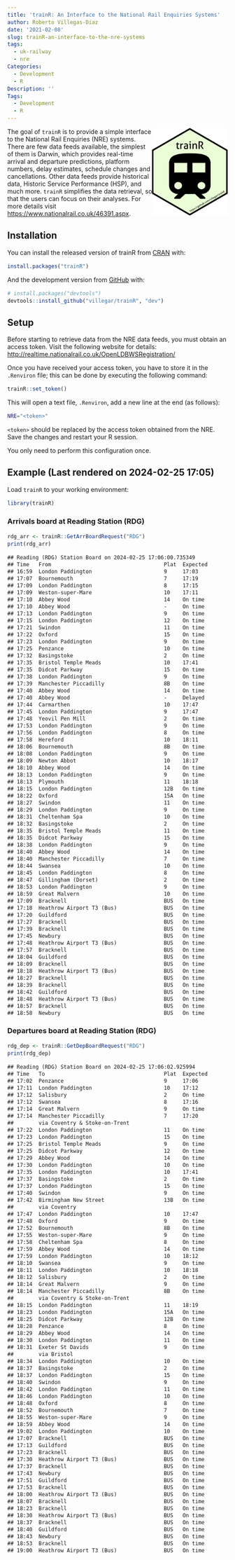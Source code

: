 ```yaml
---
title: 'trainR: An Interface to the National Rail Enquiries Systems'
author: Roberto Villegas-Diaz
date: '2021-02-08'
slug: trainR-an-interface-to-the-nre-systems
tags:
  - uk-railway
  - nre
Categories:
  - Development
  - R
Description: ''
Tags:
  - Development
  - R
---
```


<img src="https://raw.githubusercontent.com/villegar/trainR/main/inst/images/logo.png" alt="logo" align="right" height=200px/>

The goal of `trainR` is to provide a simple interface to the 
National Rail Enquiries (NRE) systems. There are few data feeds 
available, the simplest of them is Darwin, which provides real-time 
arrival and departure predictions, platform numbers, delay estimates, 
schedule changes and cancellations. Other data feeds provide historical 
data, Historic Service Performance (HSP), and much more. `trainR` 
simplifies the data retrieval, so that the users can focus on their 
analyses. For more details visit 
https://www.nationalrail.co.uk/46391.aspx.

## Installation

You can install the released version of trainR from [CRAN](https://CRAN.R-project.org) with:

``` r
install.packages("trainR")
```

And the development version from [GitHub](https://github.com/) with:

``` r
# install.packages("devtools")
devtools::install_github("villegar/trainR", "dev")
```

## Setup
Before starting to retrieve data from the NRE data feeds, you must obtain an access token. 
Visit the following website for details: http://realtime.nationalrail.co.uk/OpenLDBWSRegistration/

Once you have received your access token, you have to store it in the `.Renviron` file; this can be 
done by executing the following command:


```r
trainR::set_token()
```

This will open a text file, `.Renviron`, add a new line at the end (as follows):

```bash
NRE="<token>"
```

`<token>` should be replaced by the access token obtained from the NRE. Save the changes and restart 
your R session.

You only need to perform this configuration once.

## Example (Last rendered on 2024-02-25 17:05)

Load `trainR` to your working environment:

```r
library(trainR)
```

### Arrivals board at Reading Station (RDG)


```r
rdg_arr <- trainR::GetArrBoardRequest("RDG")
print(rdg_arr)
```

```
## Reading (RDG) Station Board on 2024-02-25 17:06:00.735349
## Time   From                                    Plat  Expected
## 16:59  London Paddington                       9     17:03
## 17:07  Bournemouth                             7     17:19
## 17:09  London Paddington                       8     17:15
## 17:09  Weston-super-Mare                       10    17:11
## 17:10  Abbey Wood                              14    On time
## 17:10  Abbey Wood                              -     On time
## 17:13  London Paddington                       9     On time
## 17:15  London Paddington                       12    On time
## 17:21  Swindon                                 11    On time
## 17:22  Oxford                                  15    On time
## 17:23  London Paddington                       9     On time
## 17:25  Penzance                                10    On time
## 17:32  Basingstoke                             2     On time
## 17:35  Bristol Temple Meads                    10    17:41
## 17:35  Didcot Parkway                          15    On time
## 17:38  London Paddington                       9     On time
## 17:39  Manchester Piccadilly                   8B    On time
## 17:40  Abbey Wood                              14    On time
## 17:40  Abbey Wood                              -     Delayed
## 17:44  Carmarthen                              10    17:47
## 17:45  London Paddington                       9     17:47
## 17:48  Yeovil Pen Mill                         2     On time
## 17:53  London Paddington                       9     On time
## 17:56  London Paddington                       8     On time
## 17:58  Hereford                                10    18:11
## 18:06  Bournemouth                             8B    On time
## 18:08  London Paddington                       9     On time
## 18:09  Newton Abbot                            10    18:17
## 18:10  Abbey Wood                              14    On time
## 18:13  London Paddington                       9     On time
## 18:13  Plymouth                                11    18:18
## 18:15  London Paddington                       12B   On time
## 18:22  Oxford                                  15A   On time
## 18:27  Swindon                                 11    On time
## 18:29  London Paddington                       9     On time
## 18:31  Cheltenham Spa                          10    On time
## 18:32  Basingstoke                             2     On time
## 18:35  Bristol Temple Meads                    11    On time
## 18:35  Didcot Parkway                          15    On time
## 18:38  London Paddington                       9     On time
## 18:40  Abbey Wood                              14    On time
## 18:40  Manchester Piccadilly                   7     On time
## 18:44  Swansea                                 10    On time
## 18:45  London Paddington                       8     On time
## 18:47  Gillingham (Dorset)                     2     On time
## 18:53  London Paddington                       9     On time
## 18:59  Great Malvern                           10    On time
## 17:09  Bracknell                               BUS   On time
## 17:18  Heathrow Airport T3 (Bus)               BUS   On time
## 17:20  Guildford                               BUS   On time
## 17:27  Bracknell                               BUS   On time
## 17:39  Bracknell                               BUS   On time
## 17:45  Newbury                                 BUS   On time
## 17:48  Heathrow Airport T3 (Bus)               BUS   On time
## 17:57  Bracknell                               BUS   On time
## 18:04  Guildford                               BUS   On time
## 18:09  Bracknell                               BUS   On time
## 18:18  Heathrow Airport T3 (Bus)               BUS   On time
## 18:27  Bracknell                               BUS   On time
## 18:39  Bracknell                               BUS   On time
## 18:42  Guildford                               BUS   On time
## 18:48  Heathrow Airport T3 (Bus)               BUS   On time
## 18:57  Bracknell                               BUS   On time
## 18:58  Newbury                                 BUS   On time
```

### Departures board at Reading Station (RDG)


```r
rdg_dep <- trainR::GetDepBoardRequest("RDG")
print(rdg_dep)
```

```
## Reading (RDG) Station Board on 2024-02-25 17:06:02.925994
## Time   To                                      Plat  Expected
## 17:02  Penzance                                9     17:06
## 17:11  London Paddington                       10    17:12
## 17:12  Salisbury                               2     On time
## 17:12  Swansea                                 8     17:16
## 17:14  Great Malvern                           9     On time
## 17:14  Manchester Piccadilly                   7     17:20
##        via Coventry & Stoke-on-Trent           
## 17:22  London Paddington                       11    On time
## 17:23  London Paddington                       15    On time
## 17:25  Bristol Temple Meads                    9     On time
## 17:25  Didcot Parkway                          12    On time
## 17:29  Abbey Wood                              14    On time
## 17:30  London Paddington                       10    On time
## 17:35  London Paddington                       10    17:41
## 17:37  Basingstoke                             2     On time
## 17:37  London Paddington                       15    On time
## 17:40  Swindon                                 9     On time
## 17:42  Birmingham New Street                   13B   On time
##        via Coventry                            
## 17:47  London Paddington                       10    17:47
## 17:48  Oxford                                  9     On time
## 17:52  Bournemouth                             8B    On time
## 17:55  Weston-super-Mare                       9     On time
## 17:58  Cheltenham Spa                          8     On time
## 17:59  Abbey Wood                              14    On time
## 17:59  London Paddington                       10    18:12
## 18:10  Swansea                                 9     On time
## 18:11  London Paddington                       10    18:18
## 18:12  Salisbury                               2     On time
## 18:14  Great Malvern                           9     On time
## 18:14  Manchester Piccadilly                   8B    On time
##        via Coventry & Stoke-on-Trent           
## 18:15  London Paddington                       11    18:19
## 18:23  London Paddington                       15A   On time
## 18:25  Didcot Parkway                          12B   On time
## 18:28  Penzance                                8     On time
## 18:29  Abbey Wood                              14    On time
## 18:30  London Paddington                       11    On time
## 18:31  Exeter St Davids                        9     On time
##        via Bristol                             
## 18:34  London Paddington                       10    On time
## 18:37  Basingstoke                             2     On time
## 18:37  London Paddington                       15    On time
## 18:40  Swindon                                 9     On time
## 18:42  London Paddington                       11    On time
## 18:46  London Paddington                       10    On time
## 18:48  Oxford                                  8     On time
## 18:52  Bournemouth                             7     On time
## 18:55  Weston-super-Mare                       9     On time
## 18:59  Abbey Wood                              14    On time
## 19:02  London Paddington                       10    On time
## 17:07  Bracknell                               BUS   On time
## 17:13  Guildford                               BUS   On time
## 17:23  Bracknell                               BUS   On time
## 17:30  Heathrow Airport T3 (Bus)               BUS   On time
## 17:37  Bracknell                               BUS   On time
## 17:43  Newbury                                 BUS   On time
## 17:51  Guildford                               BUS   On time
## 17:53  Bracknell                               BUS   On time
## 18:00  Heathrow Airport T3 (Bus)               BUS   On time
## 18:07  Bracknell                               BUS   On time
## 18:23  Bracknell                               BUS   On time
## 18:30  Heathrow Airport T3 (Bus)               BUS   On time
## 18:37  Bracknell                               BUS   On time
## 18:40  Guildford                               BUS   On time
## 18:43  Newbury                                 BUS   On time
## 18:53  Bracknell                               BUS   On time
## 19:00  Heathrow Airport T3 (Bus)               BUS   On time
```
